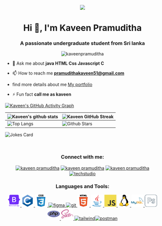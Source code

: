 <p align="center"> <img src="https://raw.githubusercontent.com/7oSkaaa/7oSkaaa/refs/heads/main/Images/about_me.gif"></p>

<h1 align="center">Hi 👋, I'm Kaveen Pramuditha</h1>
<h3 align="center">A passionate undergraduate student from Sri lanka</h3>

<p align="center"> <img src="https://komarev.com/ghpvc/?username=kaveenpramuditha&label=Profile%20views&color=0e75b6&style=flat" alt="kaveenpramuditha" /> </p>

- 💬 Ask me about **java HTML Css Javascript C**

- 📫 How to reach me **pramudithakaveen51@gmail.com**
- find more details about me  <a href="https://kaveenpramuditha.github.io/portfolio/"> My portfolio </a>

- ⚡ Fun fact **call me as kaveen**
  

[![Kaveen's GitHub Activity Graph](https://activity-graph.herokuapp.com/graph?username=KAVEENPRAMUDITHA&theme=tokyonight)](https://git.io/praveenscience)

| ![Kaveen's github stats](https://github-readme-stats.vercel.app/api?username=KAVEENPRAMUDITHA&show_icons=true&theme=tokyonight) | ![ Kaveen GitHub Streak](https://github-readme-streak-stats.herokuapp.com/?user=KAVEENPRAMUDITHA&theme=tokyonight) |
| --- | --- |
| ![Top Langs](https://github-readme-stats.vercel.app/api/top-langs/?username=KAVEENPRAMUDITHA&theme=tokyonight) | ![Github Stars](https://github-readme-stats.vercel.app/api?username=KAVEENPRAMUDITHA&show_icons=true&locale=en&count_private=true&hide_rank=true&custom_title=My%20GitHub%20Stats&disable_animations=true&theme=tokyonight) |

![Jokes Card](https://readme-jokes.vercel.app/api?theme=tokyonight)


<br>

<h3 align="center">Connect with me:</h3>
<p align="center">
<a href="https://linkedin.com/in/kaveen pramuditha" target="blank"><img align="center" src="https://raw.githubusercontent.com/rahuldkjain/github-profile-readme-generator/master/src/images/icons/Social/linked-in-alt.svg" alt="kaveen pramuditha" height="30" width="40" /></a>
<a href="https://fb.com/kaveen pramuditha" target="blank"><img align="center" src="https://raw.githubusercontent.com/rahuldkjain/github-profile-readme-generator/master/src/images/icons/Social/facebook.svg" alt="kaveen pramuditha" height="30" width="40" /></a> 
  <a href="https://instagram.com/kaveen pramuditha" target="blank"><img align="center" src="https://raw.githubusercontent.com/rahuldkjain/github-profile-readme-generator/master/src/images/icons/Social/instagram.svg" alt="kaveen pramuditha" height="30" width="40" /></a>
<a href="https://www.youtube.com/c/techstudio" target="blank"><img align="center" src="https://raw.githubusercontent.com/rahuldkjain/github-profile-readme-generator/master/src/images/icons/Social/youtube.svg" alt="techstudio" height="30" width="40" /></a>
</p>
</p>

<h3 align="center">Languages and Tools:</h3>
<p align="center"> <a href="https://getbootstrap.com" target="_blank" rel="noreferrer"> <img src="https://raw.githubusercontent.com/devicons/devicon/master/icons/bootstrap/bootstrap-plain-wordmark.svg" alt="bootstrap" width="40" height="40"/> </a> <a href="https://www.cprogramming.com/" target="_blank" rel="noreferrer"> <img src="https://raw.githubusercontent.com/devicons/devicon/master/icons/c/c-original.svg" alt="c" width="40" height="40"/> </a> <a href="https://www.w3schools.com/css/" target="_blank" rel="noreferrer"> <img src="https://raw.githubusercontent.com/devicons/devicon/master/icons/css3/css3-original-wordmark.svg" alt="css3" width="40" height="40"/> </a> <a href="https://www.figma.com/" target="_blank" rel="noreferrer"> <img src="https://www.vectorlogo.zone/logos/figma/figma-icon.svg" alt="figma" width="40" height="40"/> </a> <a href="https://git-scm.com/" target="_blank" rel="noreferrer"> <img src="https://www.vectorlogo.zone/logos/git-scm/git-scm-icon.svg" alt="git" width="40" height="40"/> </a> <a href="https://www.w3.org/html/" target="_blank" rel="noreferrer"> <img src="https://raw.githubusercontent.com/devicons/devicon/master/icons/html5/html5-original-wordmark.svg" alt="html5" width="40" height="40"/> </a> <a href="https://www.java.com" target="_blank" rel="noreferrer"> <img src="https://raw.githubusercontent.com/devicons/devicon/master/icons/java/java-original.svg" alt="java" width="40" height="40"/> </a> <a href="https://developer.mozilla.org/en-US/docs/Web/JavaScript" target="_blank" rel="noreferrer"> <img src="https://raw.githubusercontent.com/devicons/devicon/master/icons/javascript/javascript-original.svg" alt="javascript" width="40" height="40"/> </a> <a href="https://www.linux.org/" target="_blank" rel="noreferrer"> <img src="https://raw.githubusercontent.com/devicons/devicon/master/icons/linux/linux-original.svg" alt="linux" width="40" height="40"/> </a> <a href="https://www.mysql.com/" target="_blank" rel="noreferrer"> <img src="https://raw.githubusercontent.com/devicons/devicon/master/icons/mysql/mysql-original-wordmark.svg" alt="mysql" width="40" height="40"/> </a> <a href="https://www.photoshop.com/en" target="_blank" rel="noreferrer"> <img src="https://raw.githubusercontent.com/devicons/devicon/master/icons/photoshop/photoshop-line.svg" alt="photoshop" width="40" height="40"/> </a> <a href="https://www.php.net" target="_blank" rel="noreferrer"> <img src="https://raw.githubusercontent.com/devicons/devicon/master/icons/php/php-original.svg" alt="php" width="40" height="40"/> </a> <a href="https://sass-lang.com" target="_blank" rel="noreferrer"> <img src="https://raw.githubusercontent.com/devicons/devicon/master/icons/sass/sass-original.svg" alt="sass" width="40" height="40"/> </a> <a href="https://tailwindcss.com/" target="_blank" rel="noreferrer"> <img src="https://www.vectorlogo.zone/logos/tailwindcss/tailwindcss-icon.svg" alt="tailwind" width="40" height="40"/><img src="https://www.vectorlogo.zone/logos/getpostman/getpostman-ar21.svg" alt="postman" width="60" height="60"/> </a> </p>




